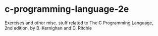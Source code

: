 # c-programming-language-2e
Exercises and other misc. stuff related to The C Programming Language, 2nd edition, by B. Kernighan and D. Ritchie
